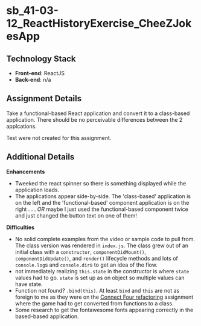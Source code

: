 # sb_41-03-12_ReactHistoryExercise_CheeZJokesApp
 
## Technology Stack
- **Front-end**: ReactJS
- **Back-end**: n/a

## Assignment Details

Take a functional-based React application and convert it to a class-based application. There should be no perceivable differences between the 2 applcations.

Test were not created for this assignment.

## Additional Details

**Enhancements**
- Tweeked the react spinner so there is something displayed while the application loads. 
- The applications appear side-by-side. The 'class-based' application is on the left and the 'functional-based' component application is on the right . . . *OR* maybe I just used the functional-based component twice and just changed the button text on one of them!

**Difficulties**
- No solid complete examples from the video or sample code to pull from. The class version was rendered in `index.js`. The class grew out of an initial class with a `constructor`, `componentDidMount()`, `componentDidUpdate()`, and `render()` lifecycle methods and lots of `console.log`s and `console.dir`s to get an idea of the flow. 
- not immediately realizing `this.state` in the constructor is where `state` values had to go. `state` is set up as on object so multiple values can have state.
- Function not found? `.bind(this)`. At least `bind` and `this` are not as foreign to me as they were on the [Connect Four refactoring](https://github.com/JimGeist/sb_12-02-10_ConnectFourRefactoring) assignment where the game had to get converted from functions to a class.
- Some research to get the fontawesome fonts appearing correctly in the based-based application. 


